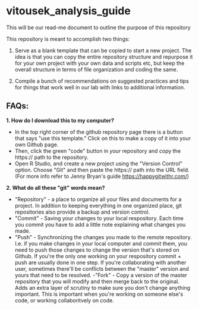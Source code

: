 # vitousek_analysis_guide

This will be our read-me document to outline the purpose of this repository 

This repository is meant to accomplish two things:

1. Serve as a blank template that can be copied to start a new project. The idea is that you can copy the entire repository structure and repurpose it for your own project with your own data and scripts etc, but keep the overall structure in terms of file organization and coding the same.

2. Compile a bunch of recommendations on suggested practices and tips for things that work well in our lab with links to additional information.


## FAQs: 

**1. How do I download this to my computer?** 
- In the top right corner of the github repository page there is a button that says "use this template." Click on this to make a copy of it into your own Github page. 
- Then, click the green "code" button in *your* repository and copy the https:// path to the repository. 
- Open R Studio, and create a new project using the "Version Control" option. Choose "Git" and then paste the https:// path into the URL field. 
(For more info refer to Jenny Bryan's guide https://happygitwithr.com/)

**2. What do all these "git" words mean?** 
- "Repository" - a place to organize all your files and documents for a project. In addition to keeping everything in one organized place, git repositories also provide a backup and version control. 
- "Commit" - Saving your changes to your local respository. Each time you commit you have to add a little note explaining what changes you made. 
- "Push" - Synchronizing the changes you made to the remote repository. I.e. if you make changes in your local computer and commit them, you need to push those changes to change the version that's stored on Github. If you're the only one working on your respository commit + push are usually done in one step. If you're collaborating with another user, sometimes there'll be conflicts between the "master" version and yours that need to be resolved. 
-"Fork" - Copy a version of the master repository that you will modify and then merge back to the original. Adds an extra layer of scrutiny to make sure you don't change anything important. This is important when you're working on someone else's code, or working collaboritvely on code. 

